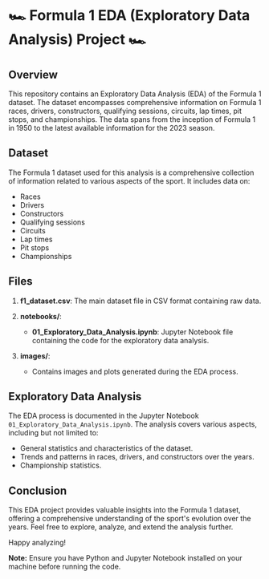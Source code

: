 # 🏎️ Formula 1 EDA (Exploratory Data Analysis) Project 🏎️

## Overview

This repository contains an Exploratory Data Analysis (EDA) of the Formula 1 dataset. The dataset encompasses comprehensive information on Formula 1 races, drivers, constructors, qualifying sessions, circuits, lap times, pit stops, and championships. The data spans from the inception of Formula 1 in 1950 to the latest available information for the 2023 season.

## Dataset

The Formula 1 dataset used for this analysis is a comprehensive collection of information related to various aspects of the sport. It includes data on:

- Races
- Drivers
- Constructors
- Qualifying sessions
- Circuits
- Lap times
- Pit stops
- Championships

## Files

1. **f1_dataset.csv**: The main dataset file in CSV format containing raw data.

2. **notebooks/**:
    - **01_Exploratory_Data_Analysis.ipynb**: Jupyter Notebook file containing the code for the exploratory data analysis.
    
3. **images/**:
    - Contains images and plots generated during the EDA process.

## Exploratory Data Analysis

The EDA process is documented in the Jupyter Notebook `01_Exploratory_Data_Analysis.ipynb`. The analysis covers various aspects, including but not limited to:

- General statistics and characteristics of the dataset.
- Trends and patterns in races, drivers, and constructors over the years.
- Championship statistics.

## Conclusion

This EDA project provides valuable insights into the Formula 1 dataset, offering a comprehensive understanding of the sport's evolution over the years. Feel free to explore, analyze, and extend the analysis further.

Happy analyzing!

**Note:** Ensure you have Python and Jupyter Notebook installed on your machine before running the code.
